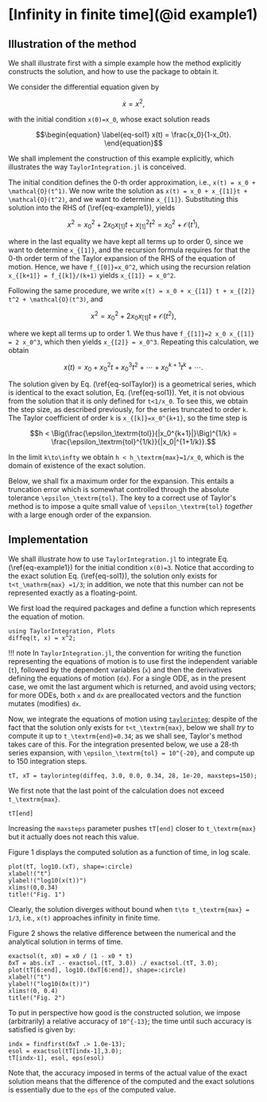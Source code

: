 # [Infinity in finite time](@id example1)


## Illustration of the method

We shall illustrate first with a simple example how the method
explicitly constructs the solution, and how to use the package
to obtain it.

We consider the differential equation given by
```math
\begin{equation}
\label{eq-example1}
\dot{x} = x^2,
\end{equation}
```
with the initial condition ``x(0)=x_0``, whose exact solution reads
```math
\begin{equation}
\label{eq-sol1}
x(t) = \frac{x_0}{1-x_0t}.
\end{equation}
```
We shall implement the construction of this example explicitly, which
illustrates the way `TaylorIntegration.jl` is conceived.

The initial condition defines the 0-th order approximation, i.e.,
``x(t) = x_0 + \mathcal{O}(t^1)``. We now write the solution as
``x(t) = x_0 + x_{[1]}t + \mathcal{O}(t^2)``, and we want to determine
``x_{[1]}``. Substituting this solution into the RHS of (\ref{eq-example1}),
yields
```math
x^2 = x_0^2 + 2 x_0 x_{[1]} t + x_{[1]}^2 t^2 =
 x_0^2 + \mathcal{O}(t^1),
```
where in the last equality we have kept all terms up to order 0, since we want
to determine ``x_{[1]}``, and the recursion formula requires for that the 0-th
order term of the Taylor expansion of the RHS of the equation of motion.
Hence, we have ``f_{[0]}=x_0^2``, which using the recursion relation
``x_{[k+1]} = f_{[k]}/(k+1)`` yields ``x_{[1]} = x_0^2``.

Following the same procedure, we write
``x(t) = x_0 + x_{[1]} t + x_{[2]} t^2 + \mathcal{O}(t^3)``, and
```math
x^2 = x_0^2 + 2 x_0 x_{[1]} t + \mathcal{O}(t^2),
```
where we kept all terms up to order 1. We thus have
``f_{[1]}=2 x_0 x_{[1]} = 2 x_0^3``, which then yields ``x_{[2]} = x_0^3``.
Repeating this calculation, we obtain
```math
\begin{equation}
\label{eq-solTaylor}
x(t) = x_0 + x_0^2 t + x_0^3 t^2 + \cdots + x_0^{k+1} t^k + \cdots.
\end{equation}
```

The solution given by Eq. (\ref{eq-solTaylor}) is a geometrical
series, which is identical to the exact solution, Eq. (\ref{eq-sol1}).
Yet, it is not obvious from the solution that it is only defined
for ``t<1/x_0``. To see this, we obtain the step size, as described
previously, for the series truncated to order ``k``.
The Taylor coefficient of order ``k`` is ``x_{[k]}=x_0^{k+1}``,
so the time step is
```math
h < \Big(\frac{\epsilon_\textrm{tol}}{|x_0^{k+1}|}\Big)^{1/k} =
\frac{\epsilon_\textrm{tol}^{1/k}}{|x_0|^{1+1/k}}.
```

In the limit ``k\to\infty`` we obtain ``h < h_\textrm{max}=1/x_0``,
which is the domain of existence of the exact solution.

Below, we shall fix a maximum order for the expansion. This entails
a truncation error which is somewhat controlled through the
absolute tolerance ``\epsilon_\textrm{tol}``. The key to a correct
use of Taylor's method is to impose a quite small value of
``\epsilon_\textrm{tol}`` *together* with a large enough order
of the expansion.


## Implementation

We shall illustrate how to use `TaylorIntegration.jl` to integrate
Eq. (\ref{eq-example1}) for the initial condition ``x(0)=3``. Notice
that according to the exact solution Eq. (\ref{eq-sol1}), the solution
only exists for ``t<t_\mathrm{max} =1/3``; in addition, we note that
this number can not be represented exactly as a floating-point.

We first load the required packages and define a function which
represents the equation of motion.

```@example example1
using TaylorIntegration, Plots
diffeq(t, x) = x^2;
```

!!! note
    In `TaylorIntegration.jl`, the convention for writing the
    function representing the equations of motion is to use first the
    independent variable (`t`), followed by the dependent variables (`x`)
    and then the derivatives defining the equations of motion (`dx`).
    For a single ODE, as in the present case, we omit the last argument
    which is returned, and avoid using vectors; for more ODEs, both `x` and `dx`
    are preallocated vectors and the function mutates (modifies) `dx`.

Now, we integrate the equations of motion using [`taylorinteg`](@ref);
despite of the fact that the solution only exists for ``t<t_\textrm{max}``,
below we shall *try* to compute it up to ``t_\textrm{end}=0.34``; as we shall
see, Taylor's method takes care of this. For
the integration presented below, we use a 28-th series expansion, with
``\epsilon_\textrm{tol} = 10^{-20}``, and compute up to 150
integration steps.

```@example example1
tT, xT = taylorinteg(diffeq, 3.0, 0.0, 0.34, 28, 1e-20, maxsteps=150);
```

We first note that the last point of the
calculation does not exceed ``t_\textrm{max}``.
```@example example1
tT[end]
```
Increasing the `maxsteps` parameter pushes `tT[end]` closer to ``t_\textrm{max}``
but it actually does not reach this value.

Figure 1 displays the computed solution as a function of
time, in log scale.
```@example example1
plot(tT, log10.(xT), shape=:circle)
xlabel!("t")
ylabel!("log10(x(t))")
xlims!(0,0.34)
title!("Fig. 1")
```

Clearly, the solution diverges without bound when
``t\to t_\textrm{max} = 1/3``, i.e., ``x(t)`` approaches infinity in
finite time.

Figure 2 shows the relative difference between the numerical
and the analytical solution in terms of time.

```@example example1
exactsol(t, x0) = x0 / (1 - x0 * t)
δxT = abs.(xT .- exactsol.(tT, 3.0)) ./ exactsol.(tT, 3.0);
plot(tT[6:end], log10.(δxT[6:end]), shape=:circle)
xlabel!("t")
ylabel!("log10(δx(t))")
xlims!(0, 0.4)
title!("Fig. 2")
```

To put in perspective how good is the constructed solution, we
impose (arbitrarily) a relative accuracy of ``10^{-13}``; the time until
such accuracy is satisfied is given by:
```@example example1
indx = findfirst(δxT .> 1.0e-13);
esol = exactsol(tT[indx-1],3.0);
tT[indx-1], esol, eps(esol)
```
Note that, the accuracy imposed in terms of the actual value
of the exact solution means that the difference of the computed
and the exact solutions is essentially due to the `eps` of the
computed value.
